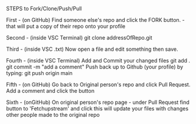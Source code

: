 STEPS to Fork/Clone/Push/Pull

First - (on GitHub) 
Find someone else's repo and click the FORK button.
-that will put a copy of their repo onto your profile

Second - (inside VSC Terminal)
git clone addressOfRepo.git

Third - (inside VSC .txt)
Now open a file and edit something then save.

Fourth - (inside VSC Terminal)
Add and Commit your changed files
git add .
git commit -m "add a comment"
Push back up to Github (your profile) by typing:
git push origin main

Fifth - (on GitHub)
Go back to Original person's repo and click Pull Request.
Add a comment and click the button

Sixth - (onGitHub)
On original person's repo page - under Pull Request
find button to 'Fetchupstream' and click
this will update your files with changes other people made to the original repo